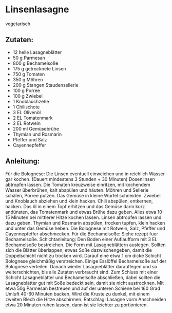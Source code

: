 Linsenlasagne
===
vegetarisch

Zutaten:
---
- 12  helle Lasagneblätter
- 50 g Parmesan
- 800 g Bechamelsoße
- 175 g getrocknete Linsen
- 750 g Tomaten
- 350 g Möhren
- 200 g Stangen Staudensellerie
- 100 g Porree
- 100 g Zwiebel
- 1  Knoblauchzehe
- 1  Chilischote
- 3 EL Olivenöl
- 2 EL Tomatenmark
- 2 EL Rotwein
- 200 ml Gemüsebrühe
-   Thymian und Rosmarin
-   Pfeffer und Salz
-   Cayennepfeffer

Anleitung:
---
Für die Bolognese:
Die Linsen eventuell einweichen und in reichlich Wasser gar kochen. (Dauert mindestens 3 Stunden + 30 Minuten) Dosenlinsen abtropfen lassen.
Die Tomaten kreuzweise einritzen, mit kochendem Wasser überbrühen, kalt abspülen und häuten. Möhren und Sellerie schälen, Porree putzen. Das Gemüse in kleine Würfel schneiden. Zwiebel und Knoblauch abziehen und klein hacken. Chili abspülen, entkernen, hacken.
Das öl in einem Topf erhitzen und das Gemüse darin kurz andünsten, das Tomatenmark und etwas Brühe dazu geben. Alles etwa 10-15 Minuten bei mittlerer Hitze kochen lassen. Linsen abtropfen lassen und dazu geben.
Thymian und Rosmarin abspülen, trocken tupfen, klein hacken und unter das Gemüse heben. Die Bolognese mit Rotwein, Salz, Pfeffer und Cayennepfeffer abschmecken.
Für die Bechamelsoße:
Siehe rezept fuer Bechamelsoße.
Schichtanleitung:
Den Boden einer Auflaufform mit 3 EL Bechamelsoße bestreichen. Die Form mit Lasagneblättern auslegen. Sollten sich die Blätter überlappen, etwas Soße dazwischengeben, damit die Doppelschicht nicht zu trocken wird.
Darauf eine etwa 1 cm dicke Schicht Bolognese gleichmäßig verstreichen. Einige Esslöffel Bechamelsoße auf der Bolognese verteilen. Danach wieder Lasagneblätter darauflegen und so weiterschichten, bis alle Zutaten verbraucht sind.
Zum Schluss mit einer Schicht Lasagneblätter und Bechamelsoße abschließen, dabei sollten die Lasagneblätter gut mit Soße bedeckt sein, damit sie nicht austrocknen.
Mit etwa 50g Parmesan bestreuen und auf der unteren Schiene bei 160 Grad Umluft 40-60 Minuten backen. Wird die Kruste zu dunkel, mit einem zweiten Blech die Hitze abschirmen.
Ratschlag: Lasagne vorm Anschneiden etwa 20 Minuten ruhen lassen, dann ist sie leichter zu portionieren.
